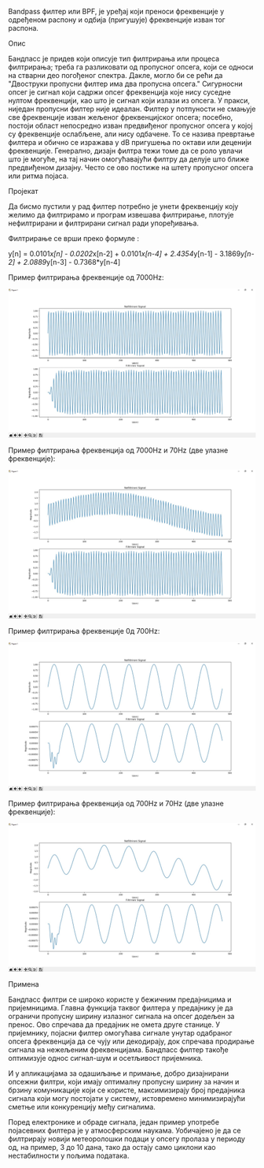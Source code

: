 
Bandpass филтер или BPF, је уређај који преноси фреквенције у одређеном распону и одбија (пригушује) фреквенције изван тог распона.

Опис

Бандпасс је придев који описује тип филтрирања или процеса филтрирања; треба га разликовати од пропусног опсега, који се односи на стварни део погођеног спектра. 
Дакле, могло би се рећи да "Двоструки пропусни филтер има два пропусна опсега." 
Сигурносни опсег је сигнал који садржи опсег фреквенција које нису суседне нултом фреквенцији, као што је сигнал који излази из опсега.
У пракси, ниједан пропусни филтер није идеалан. 
Филтер у потпуности не смањује све фреквенције изван жељеног фреквенцијског опсега; посебно, постоји област непосредно изван предвиђеног пропусног опсега у којој су фреквенције ослабљене, али нису одбачене. 
То се назива превртање филтера и обично се изражава у dB пригушења по октави или деценији фреквенције.
Генерално, дизајн филтра тежи томе да се роло увлачи што је могуће, на тај начин омогућавајући филтру да делује што ближе предвиђеном дизајну. 
Често се ово постиже на штету пропусног опсега или ритма појаса.


Пројекат

Да бисмо пустили у рад филтер потребно је унети фреквенцију коју желимо да филтрирамо и програм извешава филтрирање, плотује нефилтрирани и филтрирани сигнал ради упоређивања.

Филтрирање се врши преко формуле : 

y[n] = 0.0101*x[n] - 0.0202*x[n-2] + 0.0101*x[n-4] + 2.4354*y[n-1] - 3.1869*y[n-2] + 2.0889*y[n-3] - 0.7368*y[n-4] 

Пример филтрирања фреквенције од 7000Hz:

<img src="7000Hz.jpg">

Пример филтрирања фреквенцијa од 7000Hz и 70Hz (две улазне фреквенције):

<img src="7000Hz-70Hz.jpg">


Пример филтрирања фреквенције 0д 700Hz:

<img src="700Hz.jpg">

Пример филтрирања фреквенцијa од 700Hz и 70Hz (две улазне фреквенције):

<img src="700Hz-70Hz.jpg">



Примена


Бандпасс филтри се широко користе у бежичним предајницима и пријемницима. 
Главна функција таквог филтера у предајнику је да ограничи пропусну ширину излазног сигнала на опсег додељен за пренос. 
Ово спречава да предајник не омета друге станице. 
У пријемнику, појасни филтер омогућава сигнале унутар одабраног опсега фреквенција да се чују или декодирају, док спречава продирање сигнала на нежељеним фреквенцијама. 
Бандпасс филтер такође оптимизује однос сигнал-шум и осетљивост пријемника.

И у апликацијама за одашиљање и примање, добро дизајнирани опсежни филтри, који имају оптималну пропусну ширину за начин и брзину комуникације који се користе, 
максимизирају број предајника сигнала који могу постојати у систему, истовремено минимизирајући сметње или конкуренцију међу сигналима.

Поред електронике и обраде сигнала, један пример употребе појасевних филтера је у атмосферским наукама. 
Уобичајено је да се филтрирају новији метеоролошки подаци у опсегу пролаза у периоду од, на пример, 3 до 10 дана, 
тако да остају само циклони као нестабилности у пољима података.



